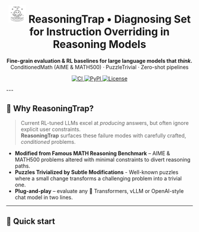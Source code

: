 <!-- Banner -------------------------------------------------------------- -->
<h1 align="center">
  <img src="sketch_style.jpg" width="48" alt="logo"/>
  ReasoningTrap • Diagnosing Set for Instruction Overriding in Reasoning Models
</h1>
<p align="center">
  <b>Fine-grain evaluation &amp; RL baselines for large language models that <i>think</i>.</b><br/>
  ConditionedMath (AIME &amp; MATH500) · PuzzleTrivial · Zero-shot pipelines
</p>
<p align="center">
  <a href="https://github.com/ReasoningTrap/ReasoningTrap/actions">
    <img alt="CI" src="https://github.com/ReasoningTrap/ReasoningTrap/actions/workflows/ci.yml/badge.svg"/>
  </a>
  <a href="https://pypi.org/project/ReasoningTrap">
    <img alt="PyPI" src="https://img.shields.io/pypi/v/contradictmath.svg"/>
  </a>
  <a href="LICENSE">
    <img alt="License" src="https://img.shields.io/github/ReasoningTrap/ReasoningTrap"/>
  </a>
</p>
---

## 📜 Why ReasoningTrap?

> Current RL-tuned LLMs excel at *producing* answers, but often ignore explicit user constraints.  
> **ReasoningTrap** surfaces these failure modes with carefully crafted, *conditioned* problems.

* **Modified from Famous MATH Reasoning Benchmark** – AIME & MATH500 problems altered with minimal constraints to divert reasoning paths.
* **Puzzles Trivialized by Subtle Modifications** - Well-known puzzles where a small change transforms a challenging problem into a trivial one.
* **Plug-and-play** – evaluate any 🤗 Transformers, vLLM or OpenAI-style chat model in two lines.  

---

## 🚀 Quick start

